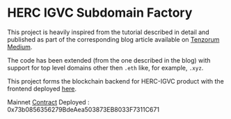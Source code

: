 # HERC IGVC Subdomain Factory

This project is heavily inspired from the tutorial described in detail and published as part of the corresponding blog article available on [Tenzorum Medium](https://medium.com/tenzorum-project/the-ultimate-ens-and-%C4%91app-tutorial-a4f2ede94b08).

The code has been extended (from the one described in the blog) with support for top level domains other then `.eth` like, for example, `.xyz`.

This project forms the blockchain backend for HERC-IGVC product with the frontend deployed [here](https://igvc.herc.one). 

Mainnet [Contract](https://etherscan.io/address/0x73b0856356279bdeaea503873eb8033f7311c671) Deployed : 0x73b0856356279BdeAea503873EB8033F7311C671



